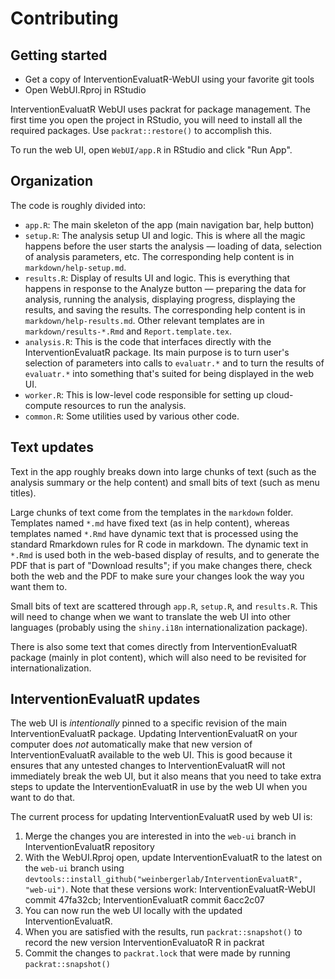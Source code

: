 # Contributing

## Getting started

* Get a copy of InterventionEvaluatR-WebUI using your favorite git tools
* Open WebUI.Rproj in RStudio

InterventionEvaluatR WebUI uses packrat for package management. The first time you open the project in RStudio, you will need to install all the required packages. Use `packrat::restore()` to accomplish this.

To run the web UI, open `WebUI/app.R` in RStudio and click "Run App".

## Organization

The code is roughly divided into:

* `app.R`: The main skeleton of the app (main navigation bar, help button)
* `setup.R`: The analysis setup UI and logic. This is where all the magic happens before the user starts the analysis — loading of data, selection of analysis parameters, etc. The corresponding help content is in `markdown/help-setup.md`.
* `results.R`: Display of results UI and logic. This is everything that happens in response to the Analyze button — preparing the data for analysis, running the analysis, displaying progress, displaying the results, and saving the results. The corresponding help content is in `markdown/help-results.md`. Other relevant templates are in `markdown/results-*.Rmd` and `Report.template.tex`.
* `analysis.R`: This is the code that interfaces directly with the InterventionEvaluatR package. Its main purpose is to turn user's selection of parameters into calls to `evaluatr.*` and to turn the results of `evaluatr.*` into something that's suited for being displayed in the web UI. 
* `worker.R`: This is low-level code responsible for setting up cloud-compute resources to run the analysis. 
* `common.R`: Some utilities used by various other code. 

## Text updates

Text in the app roughly breaks down into large chunks of text (such as the analysis summary or the help content) and small bits of text (such as menu titles).

Large chunks of text come from the templates in the `markdown` folder. Templates named `*.md` have fixed text (as in help content), whereas templates named `*.Rmd` have dynamic text that is processed using the standard Rmarkdown rules for R code in markdown. The dynamic text in `*.Rmd` is used both in the web-based display of results, and to generate the PDF that is part of "Download results"; if you make changes there, check both the web and the PDF to make sure your changes look the way you want them to.

Small bits of text are scattered through `app.R`, `setup.R`, and `results.R`. This will need to change when we want to translate the web UI into other languages (probably using the `shiny.i18n` internationalization package). 

There is also some text that comes directly from InterventionEvaluatR package (mainly in plot content), which will also need to be revisited for internationalization.

## InterventionEvaluatR updates

The web UI is *intentionally* pinned to a specific revision of the main InterventionEvaluatR package. Updating InterventionEvaluatR on your computer does *not* automatically make that new version of InterventionEvaluatR available to the web UI. This is good because it ensures that any untested changes to InterventionEvaluatR will not immediately break the web UI, but it also means that you need to take extra steps to update the InterventionEvaluatR in use by the web UI when you want to do that.

The current process for updating InterventionEvaluatR used by web UI is:

1. Merge the changes you are interested in into the `web-ui` branch in InterventionEvaluatR repository
2. With the WebUI.Rproj open, update InterventionEvaluatR to the latest on the `web-ui` branch using `devtools::install_github("weinbergerlab/InterventionEvaluatR", "web-ui")`. Note that these versions work: InterventionEvaluatR-WebUI commit 47fa32cb; InterventionEvaluatR commit 6acc2c07 
3. You can now run the web UI locally with the updated InterventionEvaluatR. 
4. When you are satisfied with the results, run `packrat::snapshot()` to record the new version InterventionEvaluatoR R in packrat
5. Commit the changes to `packrat.lock` that were made by running `packrat::snapshot()`

